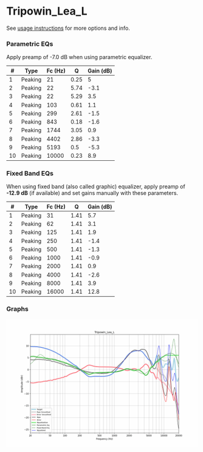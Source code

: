 # Tripowin_Lea_L
See [usage instructions](https://github.com/jaakkopasanen/AutoEq#usage) for more options and info.

### Parametric EQs
Apply preamp of -7.0 dB when using parametric equalizer.

|   # | Type    |   Fc (Hz) |    Q |   Gain (dB) |
|-----|---------|-----------|------|-------------|
|   1 | Peaking |        21 | 0.25 |         5   |
|   2 | Peaking |        22 | 5.74 |        -3.1 |
|   3 | Peaking |        22 | 5.29 |         3.5 |
|   4 | Peaking |       103 | 0.61 |         1.1 |
|   5 | Peaking |       299 | 2.61 |        -1.5 |
|   6 | Peaking |       843 | 0.18 |        -1.6 |
|   7 | Peaking |      1744 | 3.05 |         0.9 |
|   8 | Peaking |      4402 | 2.86 |        -3.3 |
|   9 | Peaking |      5193 | 0.5  |        -5.3 |
|  10 | Peaking |     10000 | 0.23 |         8.9 |

### Fixed Band EQs
When using fixed band (also called graphic) equalizer, apply preamp of **-12.9 dB** (if available) and set gains manually with these parameters.

|   # | Type    |   Fc (Hz) |    Q |   Gain (dB) |
|-----|---------|-----------|------|-------------|
|   1 | Peaking |        31 | 1.41 |         5.7 |
|   2 | Peaking |        62 | 1.41 |         3.1 |
|   3 | Peaking |       125 | 1.41 |         1.9 |
|   4 | Peaking |       250 | 1.41 |        -1.4 |
|   5 | Peaking |       500 | 1.41 |        -1.3 |
|   6 | Peaking |      1000 | 1.41 |        -0.9 |
|   7 | Peaking |      2000 | 1.41 |         0.9 |
|   8 | Peaking |      4000 | 1.41 |        -2.6 |
|   9 | Peaking |      8000 | 1.41 |         3.9 |
|  10 | Peaking |     16000 | 1.41 |        12.8 |

### Graphs
![](./Tripowin_Lea_L.png)
